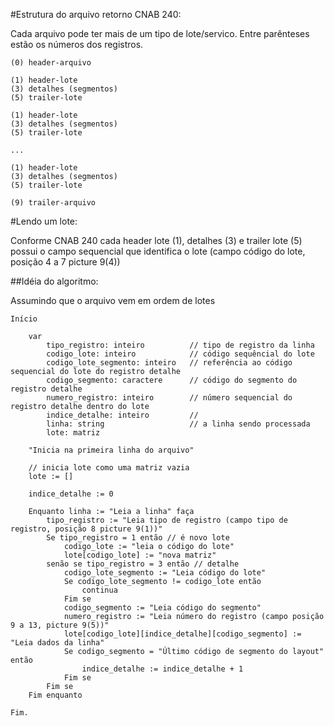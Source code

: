 ﻿#Estrutura do arquivo retorno CNAB 240:

Cada arquivo pode ter mais de um tipo de lote/servico. Entre parênteses estão os números dos registros.

```
(0) header-arquivo

(1) header-lote
(3) detalhes (segmentos)
(5) trailer-lote

(1) header-lote
(3) detalhes (segmentos)
(5) trailer-lote

...

(1) header-lote
(3) detalhes (segmentos)
(5) trailer-lote

(9) trailer-arquivo
```

#Lendo um lote:

Conforme CNAB 240 cada header lote (1), detalhes (3) e trailer lote (5) possui o campo sequencial que identifica o lote (campo código do lote, posição 4 a 7 picture 9(4))

##Idéia do algoritmo:

Assumindo que o arquivo vem em ordem de lotes

```
Início

    var
        tipo_registro: inteiro          // tipo de registro da linha
        codigo_lote: inteiro            // código sequêncial do lote
        codigo_lote_segmento: inteiro   // referência ao código sequencial do lote do registro detalhe
        codigo_segmento: caractere      // código do segmento do registro detalhe
        numero_registro: inteiro        // número sequencial do registro detalhe dentro do lote
        indice_detalhe: inteiro         //
        linha: string                   // a linha sendo processada
        lote: matriz

    "Inicia na primeira linha do arquivo"

    // inicia lote como uma matriz vazia
    lote := []
    
    indice_detalhe := 0
    
    Enquanto linha := "Leia a linha" faça
        tipo_registro := "Leia tipo de registro (campo tipo de registro, posição 8 picture 9(1))"
        Se tipo_registro = 1 então // é novo lote
            codigo_lote := "leia o código do lote"
            lote[codigo_lote] := "nova matriz"
        senão se tipo_registro = 3 então // detalhe
            codigo_lote_segmento := "Leia código do lote"
            Se codigo_lote_segmento != codigo_lote então
                continua
            Fim se
            codigo_segmento := "Leia código do segmento"
            numero_registro := "Leia número do registro (campo posição 9 a 13, picture 9(5))"
            lote[codigo_lote][indice_detalhe][codigo_segmento] := "Leia dados da linha"
            Se codigo_segmento = "Último código de segmento do layout" então
                indice_detalhe := indice_detalhe + 1
            Fim se
        Fim se
    Fim enquanto
    
Fim.